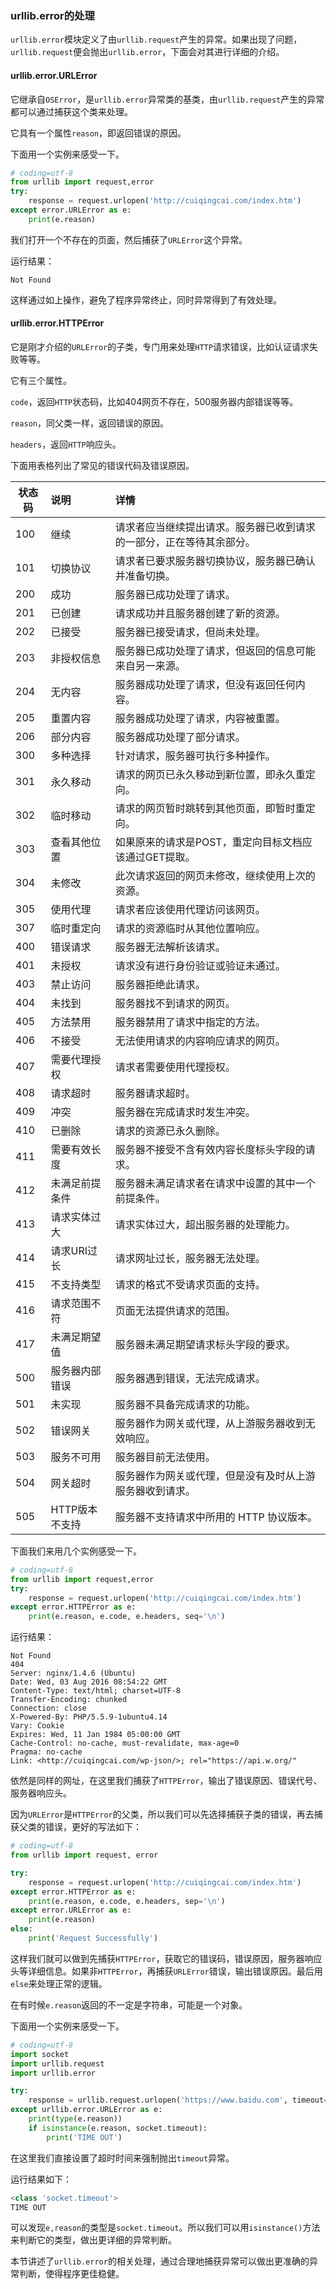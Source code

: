 ### urllib.error的处理

`urllib.error`模块定义了由`urllib.request`产生的异常。如果出现了问题，`urllib.request`便会抛出`urllib.error`，下面会对其进行详细的介绍。

#### urllib.error.URLError

它继承自`OSError`，是`urllib.error`异常类的基类，由`urllib.request`产生的异常都可以通过捕获这个类来处理。

它具有一个属性`reason`，即返回错误的原因。

下面用一个实例来感受一下。

```python
# coding=utf-8
from urllib import request,error
try:
    response = request.urlopen('http://cuiqingcai.com/index.htm')
except error.URLError as e:
    print(e.reason)
```

我们打开一个不存在的页面，然后捕获了`URLError`这个异常。

运行结果：

```
Not Found
```

这样通过如上操作，避免了程序异常终止，同时异常得到了有效处理。

#### urllib.error.HTTPError

它是刚才介绍的`URLError`的子类，专门用来处理`HTTP`请求错误，比如认证请求失败等等。

它有三个属性。

`code`，返回`HTTP`状态码，比如404网页不存在，500服务器内部错误等等。

`reason`，同父类一样，返回错误的原因。

`headers`，返回`HTTP`响应头。

下面用表格列出了常见的错误代码及错误原因。

| 状态码  | 说明        | 详情                                 |
| ---- | :-------- | :--------------------------------- |
| 100  | 继续        | 请求者应当继续提出请求。服务器已收到请求的一部分，正在等待其余部分。 |
| 101  | 切换协议      | 请求者已要求服务器切换协议，服务器已确认并准备切换。         |
| 200  | 成功        | 服务器已成功处理了请求。                       |
| 201  | 已创建       | 请求成功并且服务器创建了新的资源。                  |
| 202  | 已接受       | 服务器已接受请求，但尚未处理。                    |
| 203  | 非授权信息     | 服务器已成功处理了请求，但返回的信息可能来自另一来源。        |
| 204  | 无内容       | 服务器成功处理了请求，但没有返回任何内容。              |
| 205  | 重置内容      | 服务器成功处理了请求，内容被重置。                  |
| 206  | 部分内容      | 服务器成功处理了部分请求。                      |
| 300  | 多种选择      | 针对请求，服务器可执行多种操作。                   |
| 301  | 永久移动      | 请求的网页已永久移动到新位置，即永久重定向。             |
| 302  | 临时移动      | 请求的网页暂时跳转到其他页面，即暂时重定向。             |
| 303  | 查看其他位置    | 如果原来的请求是POST，重定向目标文档应该通过GET提取。     |
| 304  | 未修改       | 此次请求返回的网页未修改，继续使用上次的资源。            |
| 305  | 使用代理      | 请求者应该使用代理访问该网页。                    |
| 307  | 临时重定向     | 请求的资源临时从其他位置响应。                    |
| 400  | 错误请求      | 服务器无法解析该请求。                        |
| 401  | 未授权       | 请求没有进行身份验证或验证未通过。                  |
| 403  | 禁止访问      | 服务器拒绝此请求。                          |
| 404  | 未找到       | 服务器找不到请求的网页。                       |
| 405  | 方法禁用      | 服务器禁用了请求中指定的方法。                    |
| 406  | 不接受       | 无法使用请求的内容响应请求的网页。                  |
| 407  | 需要代理授权    | 请求者需要使用代理授权。                       |
| 408  | 请求超时      | 服务器请求超时。                           |
| 409  | 冲突        | 服务器在完成请求时发生冲突。                     |
| 410  | 已删除       | 请求的资源已永久删除。                        |
| 411  | 需要有效长度    | 服务器不接受不含有效内容长度标头字段的请求。             |
| 412  | 未满足前提条件   | 服务器未满足请求者在请求中设置的其中一个前提条件。          |
| 413  | 请求实体过大    | 请求实体过大，超出服务器的处理能力。                 |
| 414  | 请求URI过长   | 请求网址过长，服务器无法处理。                    |
| 415  | 不支持类型     | 请求的格式不受请求页面的支持。                    |
| 416  | 请求范围不符    | 页面无法提供请求的范围。                       |
| 417  | 未满足期望值    | 服务器未满足期望请求标头字段的要求。                 |
| 500  | 服务器内部错误   | 服务器遇到错误，无法完成请求。                    |
| 501  | 未实现       | 服务器不具备完成请求的功能。                     |
| 502  | 错误网关      | 服务器作为网关或代理，从上游服务器收到无效响应。           |
| 503  | 服务不可用     | 服务器目前无法使用。                         |
| 504  | 网关超时      | 服务器作为网关或代理，但是没有及时从上游服务器收到请求。       |
| 505  | HTTP版本不支持 | 服务器不支持请求中所用的 HTTP 协议版本。            |

下面我们来用几个实例感受一下。

```python
# coding=utf-8
from urllib import request,error
try:
    response = request.urlopen('http://cuiqingcai.com/index.htm')
except error.HTTPError as e:
    print(e.reason, e.code, e.headers, seq='\n')
```
运行结果：

```
Not Found
404
Server: nginx/1.4.6 (Ubuntu)
Date: Wed, 03 Aug 2016 08:54:22 GMT
Content-Type: text/html; charset=UTF-8
Transfer-Encoding: chunked
Connection: close
X-Powered-By: PHP/5.5.9-1ubuntu4.14
Vary: Cookie
Expires: Wed, 11 Jan 1984 05:00:00 GMT
Cache-Control: no-cache, must-revalidate, max-age=0
Pragma: no-cache
Link: <http://cuiqingcai.com/wp-json/>; rel="https://api.w.org/"
```

依然是同样的网址，在这里我们捕获了`HTTPError`，输出了错误原因、错误代号、服务器响应头。

因为`URLError`是`HTTPError`的父类，所以我们可以先选择捕获子类的错误，再去捕获父类的错误，更好的写法如下：

```python
# coding=utf-8
from urllib import request, error

try:
    response = request.urlopen('http://cuiqingcai.com/index.htm')
except error.HTTPError as e:
    print(e.reason, e.code, e.headers, sep='\n')
except error.URLError as e:
    print(e.reason)
else:
    print('Request Successfully')
```

这样我们就可以做到先捕获`HTTPError`，获取它的错误码，错误原因，服务器响应头等详细信息。如果非`HTTPError`，再捕获`URLError`错误，输出错误原因。最后用`else`来处理正常的逻辑。

在有时候`e.reason`返回的不一定是字符串，可能是一个对象。

下面用一个实例来感受一下。

```python
# coding=utf-8
import socket
import urllib.request
import urllib.error

try:
    response = urllib.request.urlopen('https://www.baidu.com', timeout=0.01)
except urllib.error.URLError as e:
    print(type(e.reason))
    if isinstance(e.reason, socket.timeout):
        print('TIME OUT')
```
在这里我们直接设置了超时时间来强制抛出`timeout`异常。

运行结果如下： 

```python
<class 'socket.timeout'>
TIME OUT
```

可以发现`e,reason`的类型是`socket.timeout`。所以我们可以用`isinstance()`方法来判断它的类型，做出更详细的异常判断。

本节讲述了`urllib.error`的相关处理，通过合理地捕获异常可以做出更准确的异常判断，使得程序更佳稳健。
